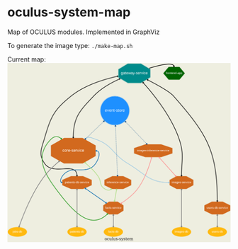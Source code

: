 # oculus-system-map
Map of OCULUS modules. Implemented in GraphViz

To generate the image type: `./make-map.sh`

Current map:
![current map](oculus-system-map.png)
